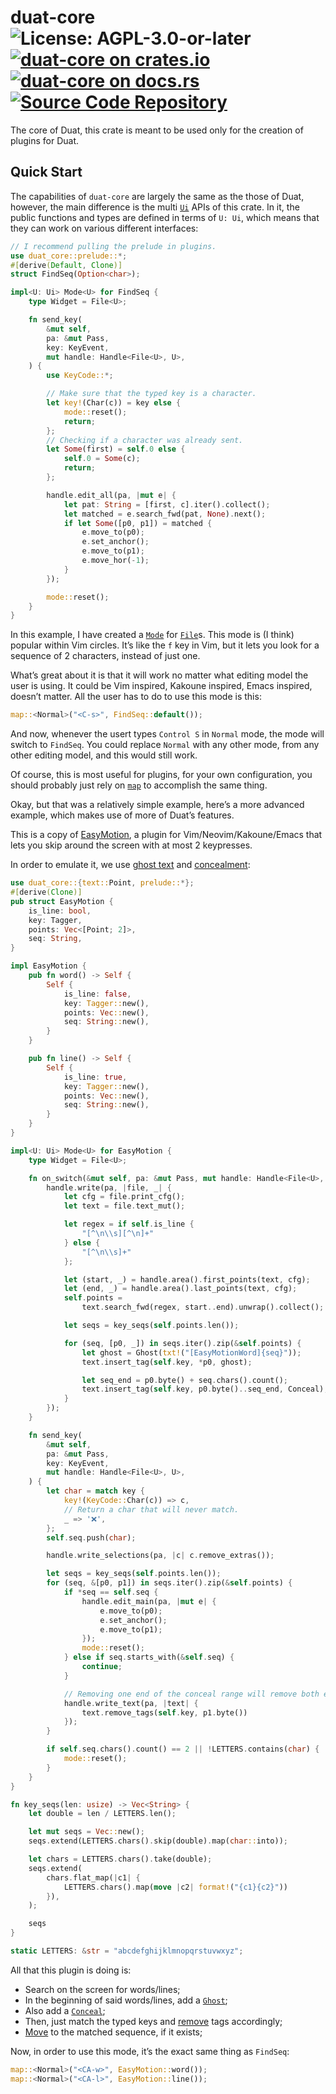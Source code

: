 # duat-core ![License: AGPL-3.0-or-later](https://img.shields.io/badge/license-AGPL--3.0--or--later-blue) [![duat-core on crates.io](https://img.shields.io/crates/v/duat-core)](https://crates.io/crates/duat-core) [![duat-core on docs.rs](https://docs.rs/duat-core/badge.svg)](https://docs.rs/duat-core) [![Source Code Repository](https://img.shields.io/badge/Code-On%20GitHub-blue?logo=GitHub)](https://github.com/AhoyISki/duat/tree/master/duat-core)

The core of Duat, this crate is meant to be used only for the
creation of plugins for Duat.

## Quick Start

The capabilities of `duat-core` are largely the same as the those
of Duat, however, the main difference is the multi [`Ui`][__link0] APIs of
this crate. In it, the public functions and types are defined in
terms of `U: Ui`,  which means that they can work on various
different interfaces:

```rust
// I recommend pulling the prelude in plugins.
use duat_core::prelude::*;
#[derive(Default, Clone)]
struct FindSeq(Option<char>);

impl<U: Ui> Mode<U> for FindSeq {
    type Widget = File<U>;

    fn send_key(
        &mut self,
        pa: &mut Pass,
        key: KeyEvent,
        mut handle: Handle<File<U>, U>,
    ) {
        use KeyCode::*;

        // Make sure that the typed key is a character.
        let key!(Char(c)) = key else {
            mode::reset();
            return;
        };
        // Checking if a character was already sent.
        let Some(first) = self.0 else {
            self.0 = Some(c);
            return;
        };

        handle.edit_all(pa, |mut e| {
            let pat: String = [first, c].iter().collect();
            let matched = e.search_fwd(pat, None).next();
            if let Some([p0, p1]) = matched {
                e.move_to(p0);
                e.set_anchor();
                e.move_to(p1);
                e.move_hor(-1);
            }
        });

        mode::reset();
    }
}
```

In this example, I have created a [`Mode`][__link1] for [`File`][__link2]s. This
mode is (I think) popular within Vim circles. It’s like the `f`
key in Vim, but it lets you look for a sequence of 2 characters,
instead of just one.

What’s great about it is that it will work no matter what editing
model the user is using. It could be Vim inspired, Kakoune
inspired, Emacs inspired, doesn’t matter. All the user has to do
to use this mode is this:

```rust
map::<Normal>("<C-s>", FindSeq::default());
```

And now, whenever the usert types `Control S` in `Normal` mode,
the mode will switch to `FindSeq`. You could replace `Normal` with
any other mode, from any other editing model, and this would still
work.

Of course, this is most useful for plugins, for your own
configuration, you should probably just rely on [`map`][__link3] to
accomplish the same thing.

Okay, but that was a relatively simple example, here’s a more
advanced example, which makes use of more of Duat’s features.

This is a copy of [EasyMotion][__link4], a plugin for
Vim/Neovim/Kakoune/Emacs that lets you skip around the screen with
at most 2 keypresses.

In order to emulate it, we use [ghost text][__link5] and [concealment][__link6]:

```rust
use duat_core::{text::Point, prelude::*};
#[derive(Clone)]
pub struct EasyMotion {
    is_line: bool,
    key: Tagger,
    points: Vec<[Point; 2]>,
    seq: String,
}

impl EasyMotion {
    pub fn word() -> Self {
        Self {
            is_line: false,
            key: Tagger::new(),
            points: Vec::new(),
            seq: String::new(),
        }
    }

    pub fn line() -> Self {
        Self {
            is_line: true,
            key: Tagger::new(),
            points: Vec::new(),
            seq: String::new(),
        }
    }
}

impl<U: Ui> Mode<U> for EasyMotion {
    type Widget = File<U>;

    fn on_switch(&mut self, pa: &mut Pass, mut handle: Handle<File<U>, U>) {
        handle.write(pa, |file, _| {
            let cfg = file.print_cfg();
            let text = file.text_mut();

            let regex = if self.is_line {
                "[^\n\\s][^\n]+"
            } else {
                "[^\n\\s]+"
            };

            let (start, _) = handle.area().first_points(text, cfg);
            let (end, _) = handle.area().last_points(text, cfg);
            self.points =
                text.search_fwd(regex, start..end).unwrap().collect();

            let seqs = key_seqs(self.points.len());

            for (seq, [p0, _]) in seqs.iter().zip(&self.points) {
                let ghost = Ghost(txt!("[EasyMotionWord]{seq}"));
                text.insert_tag(self.key, *p0, ghost);

                let seq_end = p0.byte() + seq.chars().count();
                text.insert_tag(self.key, p0.byte()..seq_end, Conceal);
            }
        });
    }

    fn send_key(
        &mut self,
        pa: &mut Pass,
        key: KeyEvent,
        mut handle: Handle<File<U>, U>,
    ) {
        let char = match key {
            key!(KeyCode::Char(c)) => c,
            // Return a char that will never match.
            _ => '❌',
        };
        self.seq.push(char);

        handle.write_selections(pa, |c| c.remove_extras());

        let seqs = key_seqs(self.points.len());
        for (seq, &[p0, p1]) in seqs.iter().zip(&self.points) {
            if *seq == self.seq {
                handle.edit_main(pa, |mut e| {
                    e.move_to(p0);
                    e.set_anchor();
                    e.move_to(p1);
                });
                mode::reset();
            } else if seq.starts_with(&self.seq) {
                continue;
            }

            // Removing one end of the conceal range will remove both ends.
            handle.write_text(pa, |text| {
                text.remove_tags(self.key, p1.byte())
            });
        }

        if self.seq.chars().count() == 2 || !LETTERS.contains(char) {
            mode::reset();
        }
    }
}

fn key_seqs(len: usize) -> Vec<String> {
    let double = len / LETTERS.len();

    let mut seqs = Vec::new();
    seqs.extend(LETTERS.chars().skip(double).map(char::into));

    let chars = LETTERS.chars().take(double);
    seqs.extend(
        chars.flat_map(|c1| {
            LETTERS.chars().map(move |c2| format!("{c1}{c2}"))
        }),
    );

    seqs
}

static LETTERS: &str = "abcdefghijklmnopqrstuvwxyz";
```

All that this plugin is doing is:

* Search on the screen for words/lines;
* In the beginning of said words/lines, add a [`Ghost`][__link7];
* Also add a [`Conceal`][__link8];
* Then, just match the typed keys and [remove][__link9] tags accordingly;
* [Move][__link10] to the matched sequence, if it exists;

Now, in order to use this mode, it’s the exact same thing as
`FindSeq`:

```rust
map::<Normal>("<CA-w>", EasyMotion::word());
map::<Normal>("<CA-l>", EasyMotion::line());
```


 [__cargo_doc2readme_dependencies_info]: ggGkYW0BYXSEG_W_Gn_kaocAGwCcVPfenh7eGy6gYLEwyIe4G6-xw_FwcbpjYXKEG-FQS46r-gDAGx1XEj9tmILnG-xD5TnCz3kUG3Kw8Q8I4DjvYWSBg2lkdWF0LWNvcmVlMC40LjBpZHVhdF9jb3Jl
 [__link0]: https://docs.rs/duat-core/0.4.0/duat_core/?search=ui::Ui
 [__link1]: https://docs.rs/duat-core/0.4.0/duat_core/?search=mode::Mode
 [__link10]: https://docs.rs/duat-core/0.4.0/duat_core/?search=mode::Editor::move_to
 [__link2]: https://docs.rs/duat-core/0.4.0/duat_core/?search=file::File
 [__link3]: https://docs.rs/duat/0.2.0/duat/prelude/fn.map.html
 [__link4]: https://github.com/easymotion/vim-easymotion
 [__link5]: https://docs.rs/duat-core/0.4.0/duat_core/?search=text::Ghost
 [__link6]: https://docs.rs/duat-core/0.4.0/duat_core/?search=text::Conceal
 [__link7]: https://docs.rs/duat-core/0.4.0/duat_core/?search=text::Ghost
 [__link8]: https://docs.rs/duat-core/0.4.0/duat_core/?search=text::Conceal
 [__link9]: https://docs.rs/duat-core/0.4.0/duat_core/?search=text::Text::remove_tags
